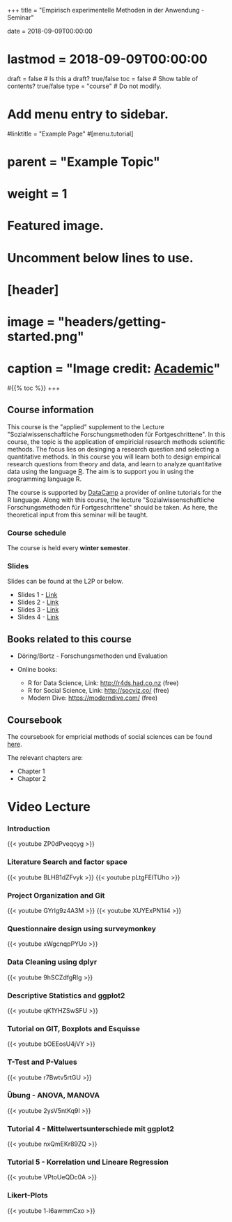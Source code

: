 +++
title = "Empirisch experimentelle Methoden in der Anwendung - Seminar"

date = 2018-09-09T00:00:00
# lastmod = 2018-09-09T00:00:00

draft = false  # Is this a draft? true/false
toc = false  # Show table of contents? true/false
type = "course"  # Do not modify.

# Add menu entry to sidebar.
#linktitle = "Example Page"
#[menu.tutorial]
#  parent = "Example Topic"
#  weight = 1


# Featured image.
# Uncomment below lines to use.
# [header]
# image = "headers/getting-started.png"
# caption = "Image credit: [**Academic**](https://github.com/gcushen/hugo-academic/)"
#{{% toc %}}
+++


## Course information
This course is the "applied" supplement to the Lecture "Sozialwissenschaftliche Forschungsmethoden für Fortgeschrittene". In this course, the topic is the application of empiricial research methods scientific methods. The focus lies on desinging a research question and selecting a  quantitative methods.  In this course you will learn both to design empirical research questions from theory and data, and learn to analyze quantitative data using the language [R](https://www.r-project.org/). The aim is to support you in using the programming language R. 

The course is supported by [DataCamp](https://www.datacamp.com) a provider of online tutorials for the R language.
Along with this course, the lecture "Sozialwissenschaftliche Forschungsmethoden für Fortgeschrittene" should be taken. As here, the theoretical input from this seminar will be taught.

### Course schedule
The course is held every **winter semester**.


### Slides

Slides can be found at the L2P or below.

- Slides 1 - [Link](/slides/methodenseminar/01-intro.pdf)
- Slides 2 - [Link](/slides/methodenseminar/02-researchquestion.pdf)
- Slides 3 - [Link](/slides/methodenseminar/03-projectorganization.pdf)
- Slides 4 - [Link](/slides/methodenseminar/04-surveydesign.pdf)

## Books related to this course

- Döring/Bortz - Forschungsmethoden und Evaluation

- Online books: 
  - R for Data Science, Link: http://r4ds.had.co.nz (free)
  - R for Social Science, Link: http://socviz.co/ (free)
  - Modern Dive: https://moderndive.com/ (free)

## Coursebook
The coursebook for empricial methods of social sciences can be found [here](https://bookdown.org/andrecalerovaldez/ccs/).

The relevant chapters are:

- Chapter 1
- Chapter 2


# Video Lecture
### Introduction
{{< youtube ZP0dPveqcyg >}}

### Literature Search and factor space
{{< youtube BLHB1dZFvyk >}}
{{< youtube pLtgFEITUho >}} 

### Project Organization and Git

{{< youtube GYrlg9z4A3M >}}
{{< youtube XUYExPN1ii4 >}}
### Questionnaire design using surveymonkey
{{< youtube xWgcnqpPYUo >}}

### Data Cleaning using dplyr
{{< youtube 9hSCZdfgRIg >}}

### Descriptive Statistics and ggplot2
{{< youtube qK1YHZSwSFU >}}


### Tutorial on GIT, Boxplots and Esquisse
{{< youtube bOEEosU4jVY >}}

### T-Test and P-Values
{{< youtube r7Bwtv5rtGU >}}


### Übung - ANOVA, MANOVA
{{< youtube 2ysV5ntKq9I >}}

### Tutorial 4 - Mittelwertsunterschiede mit ggplot2
{{< youtube nxQmEKr89ZQ >}}

### Tutorial 5 - Korrelation und Lineare Regression
{{< youtube VPtoUeQDc0A >}}

### Likert-Plots
{{< youtube 1-l6awmmCxo >}}
